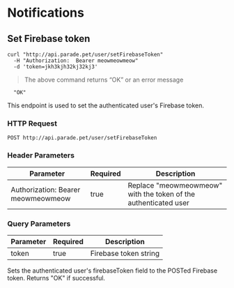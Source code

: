 # Notifications

## Set Firebase token

```shell
curl "http://api.parade.pet/user/setFirebaseToken"
  -H "Authorization:  Bearer meowmeowmeow"
  -d 'token=jkh3kjh32kj32kj3'
```

> The above command returns “OK” or an error message

```
  "OK"
```

This endpoint is used to set the authenticated user's Firebase token.

### HTTP Request

`POST http://api.parade.pet/user/setFirebaseToken`
  
### Header Parameters

Parameter | Required | Description
--------- | ------- | -----------
Authorization:  Bearer meowmeowmeow | true | Replace "meowmeowmeow" with the token of the authenticated user

### Query Parameters

Parameter | Required | Description
--------- | ------- | -----------
token | true |  Firebase token string


<aside class="success">
Sets the authenticated user's firebaseToken field to the POSTed Firebase token.  Returns "OK" if successful.
</aside>